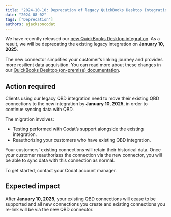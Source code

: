 ```yaml
---
title: "2024-10-10: Deprecation of legacy QuickBooks Desktop Integration"
date: "2024-08-02"
tags: ["Deprecation"]
authors: ajacksoncodat
---
```


We have recently released our [new QuickBooks Desktop integration](https://docs.codat.io/updates/240227-qbd-connector). As a result, we will be deprecating the existing legacy integration on **January 10, 2025**.

<!--truncate-->

The new connector simplifies your customer’s linking journey and provides more resilient data acquisition. You can read more about these changes in our [QuickBooks Desktop (on-premise) documentation](https://docs.codat.io/integrations/accounting/quickbooksdesktop/accounting-quickbooksdesktop).

## Action required

Clients using our legacy QBD integration need to move their existing QBD connections to the new integration by **January 10, 2025**, in order to continue syncing data with QBD.

The migration involves:
 - Testing performed with Codat’s support alongside the existing integration.
 - Reauthorizing your customers who have existing QBD integration.

Your customers' existing connections will retain their historical data. Once your customer reauthorizes the connection via the new connector, you will be able to sync data with this connection as normal.

To get started, contact your Codat account manager.

## Expected impact

After **January 10, 2025**, your existing QBD connections will cease to be supported and all new connections you create and existing connections you re-link will be via the new QBD connector.
